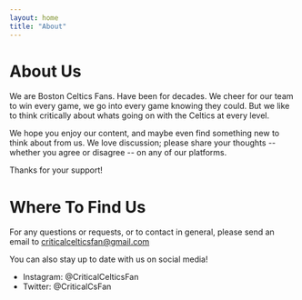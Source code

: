 ```yaml
---
layout: home
title: "About"
---
```


# About Us
We are Boston Celtics Fans. Have been for decades. We cheer for our team to win every game, we go into every game knowing they could. But we like to think critically about whats going on with the Celtics at every level.

We hope you enjoy our content, and maybe even find something new to think about from us. We love discussion; please share your thoughts -- whether you agree or disagree -- on any of our platforms.

Thanks for your support!

# Where To Find Us
For any questions or requests, or to contact in general, please send an email to criticalcelticsfan@gmail.com

You can also stay up to date with us on social media!

- Instagram: @CriticalCelticsFan
- Twitter: @CriticalCsFan
